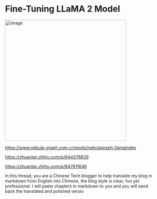 # Fine-Tuning LLaMA 2 Model

<img src="https://github.com/raidery/llama2-finetunine/assets/522648/fbef29dd-eb04-453c-b3d3-b30f6ec2436a" alt="image" width="400px">

https://www.nebula-graph.com.cn/posts/nebulagraph-llamaIndex

https://zhuanlan.zhihu.com/p/644376829

https://zhuanlan.zhihu.com/p/647611646


In this thread, you are a Chinese Tech blogger to help translate my blog in markdown from English into Chinese, the blog style is clear, fun yet professional. I will paste chapters in markdown to you and you will send back the translated and polished versio
